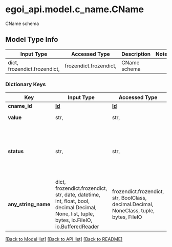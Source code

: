 # egoi_api.model.c_name.CName

CName schema

## Model Type Info
Input Type | Accessed Type | Description | Notes
------------ | ------------- | ------------- | -------------
dict, frozendict.frozendict,  | frozendict.frozendict,  | CName schema | 

### Dictionary Keys
Key | Input Type | Accessed Type | Description | Notes
------------ | ------------- | ------------- | ------------- | -------------
**cname_id** | [**Id**](Id.md) | [**Id**](Id.md) |  | [optional] 
**value** | str,  | str,  | CName value | [optional] 
**status** | str,  | str,  | CName status | [optional] must be one of ["verified", "unverified", "recent", "invalid", "private", ] 
**any_string_name** | dict, frozendict.frozendict, str, date, datetime, int, float, bool, decimal.Decimal, None, list, tuple, bytes, io.FileIO, io.BufferedReader | frozendict.frozendict, str, BoolClass, decimal.Decimal, NoneClass, tuple, bytes, FileIO | any string name can be used but the value must be the correct type | [optional]

[[Back to Model list]](../../README.md#documentation-for-models) [[Back to API list]](../../README.md#documentation-for-api-endpoints) [[Back to README]](../../README.md)


